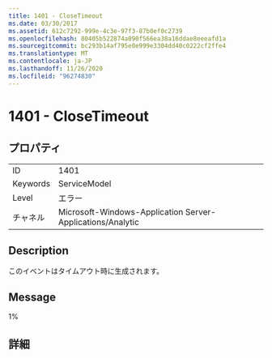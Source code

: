 ```yaml
---
title: 1401 - CloseTimeout
ms.date: 03/30/2017
ms.assetid: 612c7292-999e-4c3e-97f3-87b0ef0c2739
ms.openlocfilehash: 80405b522874a090f566ea38a16ddae8eeeafd1a
ms.sourcegitcommit: bc293b14af795e0e999e3304dd40c0222cf2ffe4
ms.translationtype: MT
ms.contentlocale: ja-JP
ms.lasthandoff: 11/26/2020
ms.locfileid: "96274830"
---
```

# <a name="1401---closetimeout"></a>1401 - CloseTimeout

## <a name="properties"></a>プロパティ  
  
|||  
|-|-|  
|ID|1401|  
|Keywords|ServiceModel|  
|Level|エラー|  
|チャネル|Microsoft-Windows-Application Server-Applications/Analytic|  
  
## <a name="description"></a>Description  

 このイベントはタイムアウト時に生成されます。  
  
## <a name="message"></a>Message  

 1%  
  
## <a name="details"></a>詳細
